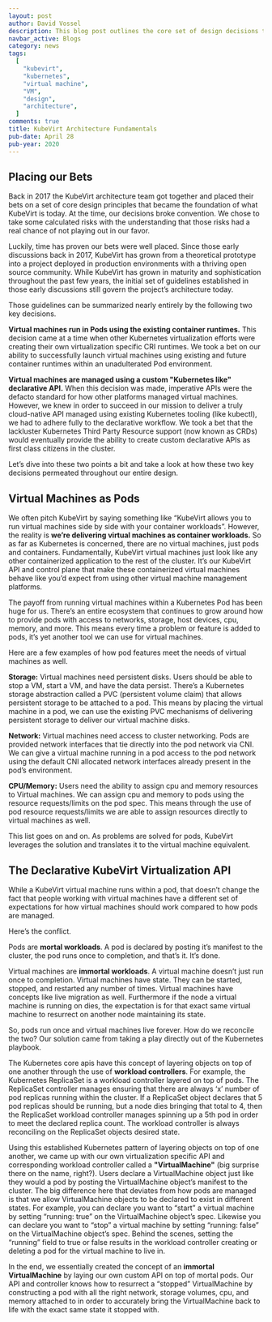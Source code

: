 ```yaml
---
layout: post
author: David Vossel
description: This blog post outlines the core set of design decisions that shaped KubeVirt into what it is today.
navbar_active: Blogs
category: news
tags:
  [
    "kubevirt",
    "kubernetes",
    "virtual machine",
    "VM",
    "design",
    "architecture",
  ]
comments: true
title: KubeVirt Architecture Fundamentals
pub-date: April 28
pub-year: 2020
---
```


## Placing our Bets

Back in 2017 the KubeVirt architecture team got together and placed their bets on a set of core design principles that became the foundation of what KubeVirt is today. At the time, our decisions broke convention. We chose to take some calculated risks with the understanding that those risks had a real chance of not playing out in our favor.

Luckily, time has proven our bets were well placed. Since those early discussions back in 2017, KubeVirt has grown from a theoretical prototype into a project deployed in production environments with a thriving open source community. While KubeVirt has grown in maturity and sophistication throughout the past few years, the initial set of guidelines established in those early discussions still govern the project’s architecture today.

Those guidelines can be summarized nearly entirely by the following two key decisions.

**Virtual machines run in Pods using the existing container runtimes.** This decision came at a time when other Kubernetes virtualization efforts were creating their own virtualization specific CRI runtimes. We took a bet on our ability to successfully launch virtual machines using existing and future container runtimes within an unadulterated Pod environment.

**Virtual machines are managed using a custom "Kubernetes like" declarative API.** When this decision was made, imperative APIs were the defacto standard for how other platforms managed virtual machines. However, we knew in order to succeed in our mission to deliver a truly cloud-native API managed using existing Kubernetes tooling (like kubectl), we had to adhere fully to the declarative workflow. We took a bet that the lackluster Kubernetes Third Party Resource support (now known as CRDs) would eventually provide the ability to create custom declarative APIs as first class citizens in the cluster.

Let’s dive into these two points a bit and take a look at how these two key decisions permeated throughout our entire design.

## Virtual Machines as Pods

We often pitch KubeVirt by saying something like “KubeVirt allows you to run virtual machines side by side with your container workloads”. However, the reality is **we’re delivering virtual machines as container workloads.** So as far as Kubernetes is concerned, there are no virtual machines, just pods and containers. Fundamentally, KubeVirt virtual machines just look like any other containerized application to the rest of the cluster. It’s our KubeVirt API and control plane that make these containerized virtual machines behave like you’d expect from using other virtual machine management platforms.

The payoff from running virtual machines within a Kubernetes Pod has been huge for us. There’s an entire ecosystem that continues to grow around how to provide pods with access to networks, storage, host devices, cpu, memory, and more. This means every time a problem or feature is added to pods, it’s yet another tool we can use for virtual machines.

Here are a few examples of how pod features meet the needs of virtual machines as well.

**Storage:** Virtual machines need persistent disks. Users should be able to stop a VM, start a VM, and have the data persist. There’s a Kubernetes storage abstraction called a PVC (persistent volume claim) that allows persistent storage to be attached to a pod. This means by placing the virtual machine in a pod, we can use the existing PVC mechanisms of delivering persistent storage to deliver our virtual machine disks.

**Network:** Virtual machines need access to cluster networking. Pods are provided network interfaces that tie directly into the pod network via CNI. We can give a virtual machine running in a pod access to the pod network using the default CNI allocated network interfaces already present in the pod’s environment.

**CPU/Memory:** Users need the ability to assign cpu and memory resources to Virtual machines. We can assign cpu and memory to pods using the resource requests/limits on the pod spec. This means through the use of pod resource requests/limits we are able to assign resources directly to virtual machines as well.

This list goes on and on. As problems are solved for pods, KubeVirt leverages the solution and translates it to the virtual machine equivalent.

## The Declarative KubeVirt Virtualization API

While a KubeVirt virtual machine runs within a pod, that doesn’t change the fact that people working with virtual machines have a different set of expectations for how virtual machines should work compared to how pods are managed.

Here’s the conflict.

Pods are **mortal workloads**. A pod is declared by posting it’s manifest to the cluster, the pod runs once to completion, and that’s it. It’s done.

Virtual machines are **immortal workloads**. A virtual machine doesn’t just run once to completion. Virtual machines have state. They can be started, stopped, and restarted any number of times. Virtual machines have concepts like live migration as well. Furthermore if the node a virtual machine is running on dies, the expectation is for that exact same virtual machine to resurrect on another node maintaining its state.

So, pods run once and virtual machines live forever. How do we reconcile the two? Our solution came from taking a play directly out of the Kubernetes playbook.

The Kubernetes core apis have this concept of layering objects on top of one another through the use of **workload controllers**. For example, the Kubernetes ReplicaSet is a workload controller layered on top of pods. The ReplicaSet controller manages ensuring that there are always ‘x’ number of pod replicas running within the cluster. If a ReplicaSet object declares that 5 pod replicas should be running, but a node dies bringing that total to 4, then the ReplicaSet workload controller manages spinning up a 5th pod in order to meet the declared replica count. The workload controller is always reconciling on the ReplicaSet objects desired state.

Using this established Kubernetes pattern of layering objects on top of one another, we came up with our own virtualization specific API and corresponding workload controller called a **"VirtualMachine"** (big surprise there on the name, right?). Users declare a VirtualMachine object just like they would a pod by posting the VirtualMachine object’s manifest to the cluster. The big difference here that deviates from how pods are managed is that we allow VirtualMachine objects to be declared to exist in different states. For example, you can declare you want to “start” a virtual machine by setting “running: true” on the VirtualMachine object’s spec. Likewise you can declare you want to “stop” a virtual machine by setting “running: false” on the VirtualMachine object’s spec. Behind the scenes, setting the “running” field to true or false results in the workload controller creating or deleting a pod for the virtual machine to live in.

In the end, we essentially created the concept of an **immortal VirtualMachine** by laying our own custom API on top of mortal pods. Our API and controller knows how to resurrect a “stopped” VirtualMachine by constructing a pod with all the right network, storage volumes, cpu, and memory attached to in order to accurately bring the VirtualMachine back to life with the exact same state it stopped with.



